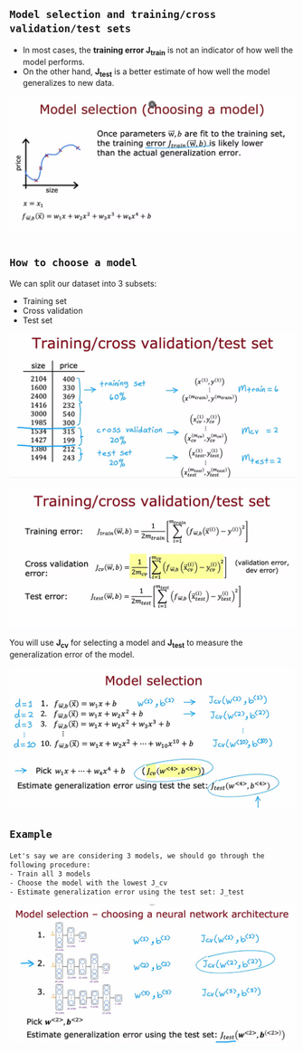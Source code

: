 ## `Model selection and training/cross validation/test sets`

- In most cases, the **training error J<sub>train</sub>** is not an indicator of how well the model performs.
- On the other hand, **J<sub>test</sub>** is a better estimate of how well the model generalizes to new data.

![Alt text](<ref img/7.png>)

## `How to choose a model`

We can split our dataset into 3 subsets:
- Training set
- Cross validation
- Test set

![Alt text](<ref img/8.png>)

![Alt text](<ref img/9.png>)

You will use **J<sub>cv</sub>** for selecting a model and **J<sub>test</sub>** to measure the generalization error of the model.

![Alt text](<ref img/10.png>)

## `Example`

```
Let's say we are considering 3 models, we should go through the following procedure:
- Train all 3 models
- Choose the model with the lowest J_cv
- Estimate generalization error using the test set: J_test
```

![Alt text](<ref img/11.png>)